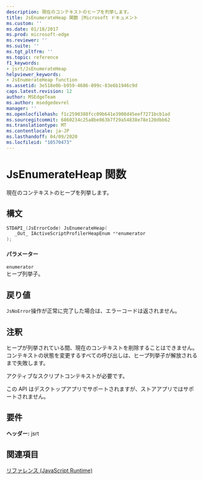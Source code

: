 ```yaml
---
description: 現在のコンテキストのヒープを列挙します。
title: JsEnumerateHeap 関数 |Microsoft ドキュメント
ms.custom: ''
ms.date: 01/18/2017
ms.prod: microsoft-edge
ms.reviewer: ''
ms.suite: ''
ms.tgt_pltfrm: ''
ms.topic: reference
f1_keywords:
- jsrt/JsEnumerateHeap
helpviewer_keywords:
- JsEnumerateHeap function
ms.assetid: 3e518e0b-b959-4686-899c-83e6b1946c9d
caps.latest.revision: 12
author: MSEdgeTeam
ms.author: msedgedevrel
manager: ''
ms.openlocfilehash: f1c2590388fcc09b641e3908d45eef7271bcb1ad
ms.sourcegitcommit: 6860234c25a8be863b7f29a54838e78e120dbb62
ms.translationtype: MT
ms.contentlocale: ja-JP
ms.lasthandoff: 04/09/2020
ms.locfileid: "10570473"
---
```

# JsEnumerateHeap 関数
現在のコンテキストのヒープを列挙します。  
  
## 構文  
  
```cpp  
STDAPI_(JsErrorCode) JsEnumerateHeap(  
   _Out_ IActiveScriptProfilerHeapEnum **enumerator  
);  
```  
  
#### パラメーター  
 `enumerator`  
 ヒープ列挙子。  
  
## 戻り値  
 `JsNoError`操作が正常に完了した場合は、エラーコードは返されません。  
  
## 注釈  
 ヒープが列挙されている間、現在のコンテキストを削除することはできません。コンテキストの状態を変更するすべての呼び出しは、ヒープ列挙子が解放されるまで失敗します。  
  
 アクティブなスクリプトコンテキストが必要です。  
  
 この API はデスクトップアプリでサポートされますが、ストアアプリではサポートされません。  
  
## 要件  
 **ヘッダー:** jsrt  
  
## 関連項目  
 [リファレンス (JavaScript Runtime)](../chakra-hosting/reference-javascript-runtime.md)